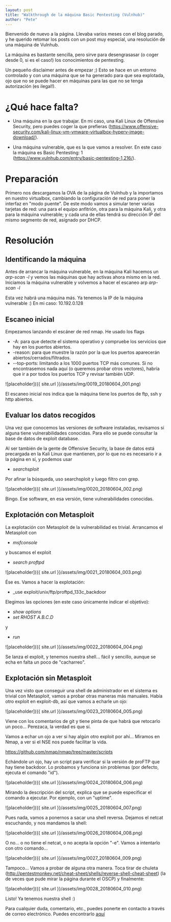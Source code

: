 ```yaml
---
layout: post
title: "Walkthrough de la máquina Basic Pentesting (Vulnhub)"
author: "Pete"
---
```


Bienvenido de nuevo a la página. Llevaba varios meses con el blog parado, y he querido retomar los posts con un post muy especial, una resolución de una máquina de Vulnhub.

La máquina es bastante sencilla, pero sirve para desengrasasar (o coger desde 0, si es el caso!) los conocimientos de pentesting.

Un pequeño disclaimer antes de empezar ;) Esto se hace en un entorno controlado y con una máquina que se ha generado para que sea explotada, ojo que no se puede hacer en máquinas para las que no se tenga autorización (es ilegal!).

# ¿Qué hace falta?
* Una máquina en la que trabajar. 
En mi caso, una Kali Linux de Offensive Security, pero puedes coger la que prefieras (https://www.offensive-security.com/kali-linux-vm-vmware-virtualbox-hyperv-image-download/).

* Una máquina vulnerable, que es la que vamos a resolver. 
En este caso la máquina es Basic Pentesting: 1 (https://www.vulnhub.com/entry/basic-pentesting-1,216/).

# Preparación

Primero nos descargamos la OVA de la página de Vulnhub y la importamos en nuestro virtualbox, cambiando la configuración de red para poner la interfaz en "modo puente". De este modo vamos a simular tener varias tarjetas de red: una para el equipo anfitrión, otra para la máquina Kali, y otra para la máquina vulnerable; y cada una de ellas tendrá su dirección IP del mismo segmento de red, asignado por DHCP.

# Resolución

## Identificando la máquina

Antes de arrancar la máquina vulnerable, en la máquina Kali hacemos un 
_arp-scan -l_ 
y vemos las máquinas que hay activas ahora mismo en la red. Iniciamos la máquina vulnerable y volvemos a hacer el escaneo arp
_arp-scan -l_

Esta vez habrá una máquina más. Ya tenemos la IP de la máquina vulnerable :) En mi caso: 10.192.0.128

## Escaneo inicial

Empezamos lanzando el escáner de red nmap. He usado los flags 

* -A: para que detecte el sistema operativo y compruebe los servicios que hay en los puertos abiertos.
* -reason: para que muestre la razón por la que los puertos aparecerán abiertos/cerrados/filtrados.
* --top-ports: limitando a los 1000 puertos TCP más comunes. Si no encontrasemos nada aquí (o queremos probar otros vectores), habría que ir a por todos los puertos TCP y revisar también UDP.

![placeholder]({{ site.url }}/assets/img/0019_20180604_001.png)

El escaneo inicial nos indica que la máquina tiene los puertos de ftp, ssh y http abiertos.

## Evaluar los datos recogidos

Una vez que conocemos las versiones de software instaladas, revisamos si alguna tiene vulnerabilidades conocidas. Para ello se puede consultar la base de datos de exploit database.

Al ser también de la gente de Offensive Security, la base de datos está precargada en la Kali Linux que mantienen, por lo que no es necesario ir a la página en sí, y podemos usar 
* _searchsploit_

Por afinar la búsqueda, uso searchsploit y luego filtro con grep.

![placeholder]({{ site.url }}/assets/img/0020_20180604_002.png)

Bingo. Ese software, en esa versión, tiene vulnerabilidades conocidas.

## Explotación con Metasploit

La explotación con Metasploit de la vulnerabilidad es trivial. Arrancamos el Metasploit con
* _msfconsole_

y buscamos el exploit
* _search proftpd_

![placeholder]({{ site.url }}/assets/img/0021_20180604_003.png)

Ése es. Vamos a hacer la explotación:
* _use exploit/unix/ftp/proftpd_133c_backdoor

Elegimos las opciones (en este caso únicamente indicar el objetivo):
* _show options_
* _set RHOST A.B.C.D_

y
* _run_

![placeholder]({{ site.url }}/assets/img/0022_20180604_004.png)

Se lanza el exploit, y tenemos nuestra shell... fácil y sencillo, aunque se echa en falta un poco de "cacharreo".

## Explotación sin Metasploit

Una vez visto que conseguir una shell de administrador en el sistema es trivial con Metasploit, vamos a probar otras maneras más manuales. Había otro exploit en exploit-db, así que vamos a echarle un ojo:

![placeholder]({{ site.url }}/assets/img/0023_20180604_005.png)

Viene con los comentarios de git y tiene pinta de que habrá que retocarlo un poco... Perezaca, la verdad es que sí.

Vamos a echar un ojo a ver si hay algún otro exploit por ahí... Miramos en Nmap, a ver si el NSE nos puede facilitar la vida.

https://github.com/nmap/nmap/tree/master/scripts

Echándole un ojo, hay un script para verificar si la versión de proFTP que hay tiene backdoor. Lo probamos y funciona sin problemas (por defecto, ejecuta el comando "id"). 

![placeholder]({{ site.url }}/assets/img/0024_20180604_006.png)

Mirando la descripción del script, explica que se puede especificar el comando a ejecutar. Por ejemplo, con un "uptime".

![placeholder]({{ site.url }}/assets/img/0025_20180604_007.png)

Pues nada, vamos a ponernos a sacar una shell reversa. Dejamos el netcat escuchando, y nos mandamos la shell:

![placeholder]({{ site.url }}/assets/img/0026_20180604_008.png)

O no... o no tiene el netcat, o no acepta la opción "-e". Vamos a intentarlo con otro comando...

![placeholder]({{ site.url }}/assets/img/0027_20180604_009.png)

Tampoco... Vamos a probar de alguna otra manera. Toca tirar de chuleta (http://pentestmonkey.net/cheat-sheet/shells/reverse-shell-cheat-sheet) (la de veces que pude mirar la página durante el OSCP) y finalmente:

![placeholder]({{ site.url }}/assets/img/0028_20180604_010.png)

Listo! Ya tenemos nuestra shell :)

Para cualquier duda, comentario, etc., puedes ponerte en contacto a través de correo electrónico. Puedes encontrarlo [aquí](https://livefromsec.github.io/about/)
